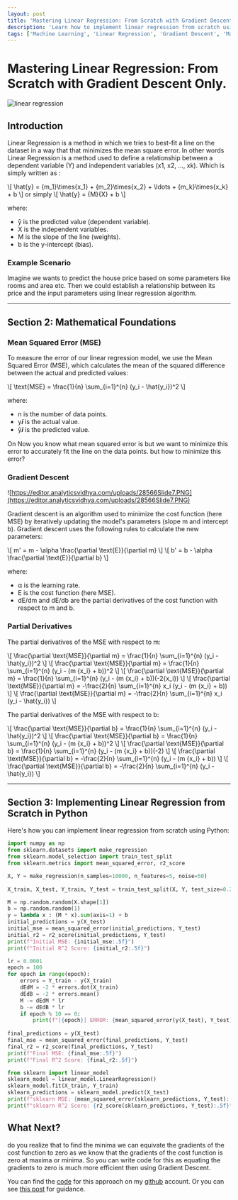 ```yaml
---
layout: post
title: 'Mastering Linear Regression: From Scratch with Gradient Descent Only.'
description: 'Learn how to implement linear regression from scratch using gradient descent, with a focus on the underlying mathematical principles.'
tags: ['Machine Learning', 'Linear Regression', 'Gradient Descent', 'Mathematics', 'Python']
---
```


# Mastering Linear Regression: From Scratch with Gradient Descent Only.

![linear regression](https://blog.thefcraft.site/static/img/posts/linearRegression/linearregression.png)

## Introduction

Linear Regression is a method in which we tries to best-fit a line on the dataset in a way that that minimizes the mean square error. In other words Linear Regression is a method used to define a relationship between a dependent variable (Y) and independent variables (x1, x2, ..., xk). Which is simply written as :
<p>
\[ \hat{y} = {m_1}\times{x_1} + {m_2}\times{x_2} + \ldots + {m_k}\times{x_k} + b \]
or simply
\[ \hat{y} = {M}{X} + b \]
</p>
where:

- ŷ is the predicted value (dependent variable).
- X is the independent variables.
- M is the slope of the line (weights).
- b is the y-intercept (bias).

### Example Scenario

Imagine we wants to predict the house price based on some parameters like rooms and area etc. Then we could establish a relationship between its price and the input parameters using linear regression algorithm.

---

## Section 2: Mathematical Foundations

### Mean Squared Error (MSE)

To measure the error of our linear regression model, we use the Mean Squared Error (MSE), which calculates the mean of the squared difference between the actual and predicted values:
<p>
\[ \text{MSE} = \frac{1}{n} \sum_{i=1}^{n} (y_i - \hat{y_i})^2 \]
</p>
where:

- n is the number of data points.
- y𝒊 is the actual value.
- ŷ𝒊 is the predicted value.

On Now you know what mean squared error is but we want to minimize this error to accurately fit the line on the data points. but how to minimize this error?

### Gradient Descent

![https://editor.analyticsvidhya.com/uploads/28566Slide7.PNG](https://editor.analyticsvidhya.com/uploads/28566Slide7.PNG)

Gradient descent is an algorithm used to minimize the cost function (here MSE) by iteratively updating the model's parameters (slope m and intercept b). Gradient descent uses the following rules to calculate the new parameters:
<p>
\[ m' = m - \alpha \frac{\partial \text{E}}{\partial m} \]
\[ b' = b - \alpha \frac{\partial \text{E}}{\partial b} \]
</p>
where:

- α is the learning rate.
- E is the cost function (here MSE).
- dE/dm and dE/db are the partial derivatives of the cost function with respect to m and b.

### Partial Derivatives

The partial derivatives of the MSE with respect to m:

<p>
\[ \frac{\partial \text{MSE}}{\partial m} = \frac{1}{n} \sum_{i=1}^{n} (y_i - \hat{y_i})^2 \]
\[ \frac{\partial \text{MSE}}{\partial m} = \frac{1}{n} \sum_{i=1}^{n} (y_i - (m {x_i} + b))^2 \]
\[ \frac{\partial \text{MSE}}{\partial m} = \frac{1}{n} \sum_{i=1}^{n} (y_i - (m {x_i} + b))(-2{x_i}) \]
\[ \frac{\partial \text{MSE}}{\partial m} = -\frac{2}{n} \sum_{i=1}^{n} x_i (y_i - (m {x_i} + b)) \]
\[ \frac{\partial \text{MSE}}{\partial m} = -\frac{2}{n} \sum_{i=1}^{n} x_i (y_i - \hat{y_i}) \]
</p>

The partial derivatives of the MSE with respect to b:
<p>
\[ \frac{\partial \text{MSE}}{\partial b} = \frac{1}{n} \sum_{i=1}^{n} (y_i - \hat{y_i})^2 \]
\[ \frac{\partial \text{MSE}}{\partial b} = \frac{1}{n} \sum_{i=1}^{n} (y_i - (m {x_i} + b))^2 \]
\[ \frac{\partial \text{MSE}}{\partial b} = \frac{1}{n} \sum_{i=1}^{n} (y_i - (m {x_i} + b))(-2) \]
\[ \frac{\partial \text{MSE}}{\partial b} = -\frac{2}{n} \sum_{i=1}^{n} (y_i - (m {x_i} + b)) \]
\[ \frac{\partial \text{MSE}}{\partial b} = -\frac{2}{n} \sum_{i=1}^{n} (y_i - \hat{y_i}) \]
</p>

---

## Section 3: Implementing Linear Regression from Scratch in Python

Here's how you can implement linear regression from scratch using Python:

```python
import numpy as np
from sklearn.datasets import make_regression
from sklearn.model_selection import train_test_split
from sklearn.metrics import mean_squared_error, r2_score

X, Y = make_regression(n_samples=10000, n_features=5, noise=50)
    
X_train, X_test, Y_train, Y_test = train_test_split(X, Y, test_size=0.2)

M = np.random.random(X.shape[1])
b = np.random.random(1)
y = lambda x : (M * x).sum(axis=1) + b
initial_predictions = y(X_test)
initial_mse = mean_squared_error(initial_predictions, Y_test)
initial_r2 = r2_score(initial_predictions, Y_test)
print(f"Initial MSE: {initial_mse:.5f}")
print(f"Initial R^2 Score: {initial_r2:.5f}")

lr = 0.0001
epoch = 100
for epoch in range(epoch):
    errors = Y_train - y(X_train)
    dEdM = -2 * errors.dot(X_train)
    dEdB = -2 * errors.mean()
    M -= dEdM * lr
    b -= dEdB * lr
    if epoch % 10 == 0:
        print(f"[{epoch}] ERROR: {mean_squared_error(y(X_test), Y_test):.5f}")
    
final_predictions = y(X_test)
final_mse = mean_squared_error(final_predictions, Y_test)
final_r2 = r2_score(final_predictions, Y_test)
print(f"Final MSE: {final_mse:.5f}")
print(f"Final R^2 Score: {final_r2:.5f}")

from sklearn import linear_model
sklearn_model = linear_model.LinearRegression()
sklearn_model.fit(X_train, Y_train)
sklearn_predictions = sklearn_model.predict(X_test)
print(f"sklearn MSE: {mean_squared_error(sklearn_predictions, Y_test):.5f}")
print(f"sklearn R^2 Score: {r2_score(sklearn_predictions, Y_test):.5f}")
```

## What Next?

do you realize that to find the minima we can equivate the gradients of the cost function to zero as we know that the gradients of the cost function is zero at maxima or minima. So you can write code for this as equating the gradients to zero is much more efficient then using Gradient Descent.

You can find the [code](https://github.com/thefcraft/thefcraft-ai-ml/blob/main/linearRegression.py) for this approach on my [github](https://github.com/thefcraft/) account. Or you can see [this post](/posts/mastering-linear-regression-from-scratch-without-gradient-descent-e0e91840) for guidance.
